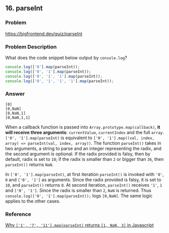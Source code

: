 ## 16. parseInt

### Problem

https://bigfrontend.dev/quiz/parseInt

### Problem Description

What does the code snippet below output by `console.log`?

```js
console.log(['0'].map(parseInt));
console.log(['0', '1'].map(parseInt));
console.log(['0', '1', '1'].map(parseInt));
console.log(['0', '1', '1', '1'].map(parseInt));
```

### Answer

```
[0]
[0,NaN]
[0,NaN,1]
[0,NaN,1,1]
```

When a callback function is passed into `Array.prototype.map(callback)`, **it will receive three arguments**: `currentValue`, `currentIndex` and the full `array`. `['0', '1'].map(parseInt)` is equivalent to `['0', '1'].map((val, index, array) => parseInt(val, index, array))`. The function `parseInt()` takes in two arguments, a string to parse and an integer representing the radix, and the second argument is optional. If the radix provided is falsy, then by default, radix is set to `10`; if the radix is smaller than `2` or bigger than `36`, then `parseInt()` returns `NaN`.

In `['0', '1'].map(parseInt)`, at first iteration `parseInt()` is invoked with `'0'`, `0` and `['0', '1']` as arguments. Since the radix provided is falsy, it is set to `10`, and `parseInt()` returns `0`. At second iteration, `parseInt()` receives `'1'`, `1` and `['0', '1']`. Since the radix is smaller than `2`, `NaN` is returned. Thus `console.log(['0', '1'].map(parseInt));` logs `[0,NaN]`. The same logic applies to the other cases.

### Reference

[Why `['1', '7', '11'].map(parseInt)` returns `[1, NaN, 3]` in Javascript](https://medium.com/dailyjs/parseint-mystery-7c4368ef7b21)
